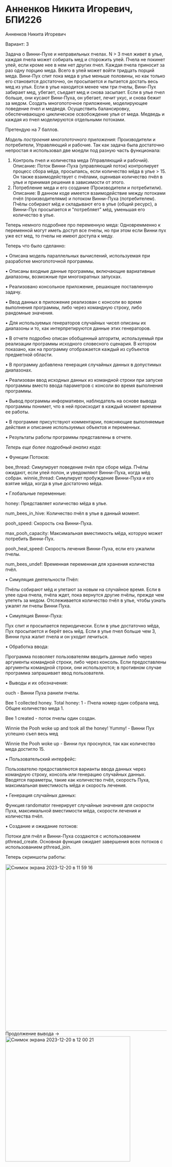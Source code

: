 # Анненков Никита Игоревич, БПИ226
Анненков Никита Игоревич

Вариант: 3

Задача о Винни-Пухе и неправильных пчелах. N > 3 пчел
живет в улье, каждая пчела может собирать мед и сторожить улей.
Пчела не покинет улей, если кроме нее в нем нет других пчел.
Каждая пчела приносит за раз одну порцию меда. Всего в улей
может войти тридцать порций меда. Вини-Пух спит пока меда в
улье меньше половины, но как только его становится достаточно,
он просыпается и пытается достать весь мед из улья. Если в улье
находится менее чем три пчелы, Вини-Пух забирает мед, убегает,
съедает мед и снова засыпает. Если в улье пчел больше, они кусают
Вини-Пуха, он убегает, лечит укус, и снова бежит за медом. Создать многопоточное приложение, моделирующее поведение пчел
и медведя. Осуществить балансировку, обеспечивающую циклическое освобождение улья от меда. Медведь и каждая из пчел
моделируются отдельными потоками.


Претендую на 7 баллов.


*Модель построения многопоточного приложения:* Производители и потребители, Управляющий и рабочие.
Так как задача была достаточно непростая я использовал две моедли под разную часть функционала:
1. Контроль пчел и количества меда (Управляющий и рабочий). Описание: Поток Винни-Пуха (управляющий поток) контролирует процесс сбора мёда, просыпаясь, если количество мёда в улье > 15. Он также взаимодействует с пчёлами, оценивая количество пчёл в улье и принимая решения в зависимости от этого.
2. Потребление меда и его создание (Производители и потребитили). Описание: В данном коде имеется взаимодействие между потоками пчёл (производителями) и потоком Винни-Пуха (потребителем). Пчёлы собирают мёд и складывают его в улье (общий ресурс), а Винни-Пух просыпается и "потребляет" мёд, уменьшая его количество в улье.

Теперь немного подробнее про переменную меда: Одновремменно к переменной могут иметь доступ все пчелы, но при этом если Винни пух уже ест мед, то пчелы не имеют доступа к меду.

Теперь что было сделанно:

• Описана модель параллельных вычислений, используемая при разработке многопоточной программы.

• Описаны входные данные программы, включающие вариативные диапазоны, возможные при многократных запусках.

• Реализовано консольное приложение, решающее поставленную задачу.

• Ввод данных в приложение реализован с консоли во время выполнения программы, либо через командную строку, либо рандомные значения.

• Для используемых генераторов случайных чисел описаны их диапазоны и то, как интерпретируются данные этих генераторов.

• В отчете подробно описан обобщенный алгоритм, используемый при реализации программы исходного словесного сценария. В котором показано, как на программу отображается каждый из субъектов предметной области.

• В программу добавлена генерация случайных данных в допустимых диапазонах.

• Реализован ввод исходных данных из командной строки при запуске программы вместо ввода параметров с консоли во время выполнения программы.

• Вывод программы информативен, наблюдатель на основе вывода программы понимет, что в ней происходит в каждый момент времени ее работы.

• В программе присутствуют комментарии, поясняющие выполняемые действия и описание используемых объектов и переменных.

• Результаты работы программы представлены в отчете.

*Теперь еще более подробный анализ кода*:

• Функции Потоков:

bee_thread: Симулирует поведение пчёл при сборе мёда. Пчёлы ожидают, если улей полон, и уведомляют Винни-Пуха, когда мёд собран.
winnie_thread: Симулирует пробуждение Винни-Пуха и его взятие мёда, когда в улье достаточно мёда.


• Глобальные переменные:

honey: Представляет количество мёда в улье.

num_bees_in_hive: Количество пчёл в улье в данный момент.

pooh_speed: Скорость сна Винни-Пуха.

max_pooh_capacity: Максимальная вместимость мёда, которую может потребить Винни-Пух.

pooh_heal_speed: Скорость лечения Винни-Пуха, если его ужалили пчелы.

num_bees_undef: Временная переменная для хранения количества пчёл.


• Симуляция деятельности Пчёл:

Пчёлы собирают мёд и улетают за новым на случайное время.
Если в улее одна пчела, пчёла ждет, пока вернутся другие пчёлы, прежде чем улететь за медом.
Отслеживается количество пчёл в улье, чтобы узнать ужалят ли пчелы Винни Пуха.

• Симуляция Винни-Пуха:

Пух спит и просыпается периодически.
Если в улье достаточно мёда, Пух просыпается и берёт весь мёд.
Если в улье пчел больше чем 3, Винни пуха жалит пчела и он уходит лечиться.

• Обработка ввода:

Программа позволяет пользователям вводить данные либо через аргументы командной строки, либо через консоль.
Если предоставлены аргументы командной строки, они используются; в противном случае программа запрашивает ввод пользователя.

• Выводы и их обозначения:

ouch - Винни Пуха ранили пчелы.

Bee 1 collected honey. Total honey: 1 - Пчела номер один собрала мед. Общее количество меда 1.

Bee 1 created - поток пчелы один создан.

Winnie the Pooh woke up and took all the honey! Yummy! - Винни Пух успешно съел весь мед

Winnie the Pooh woke up - Винни пух проснулся, так как количество меда достигло 15.

• Пользовательский интерфейс:

Пользователю предоставляются варианты ввода данных через командную строку, консоль или генерацию случайных данных.
Вводятся параметры, такие как количество пчёл, скорость Пуха, максимальная вместимость мёда и скорость лечения.

• Генерация случайных данных:

Функция randomator генерирует случайные значения для скорости Пуха, максимальной вместимости мёда, скорости лечения и количества пчёл.

• Создание и ожидание потоков:

Потоки для пчёл и Винни-Пуха создаются с использованием pthread_create.
Основная функция ожидает завершения всех потоков с использованием pthread_join.


Теперь скриншоты работы:

<img width="519" alt="Снимок экрана 2023-12-20 в 11 59 16" src="https://github.com/polblack7/IHW4/assets/104324054/49494d61-423e-4d83-9a13-f9cf8b20bcf6">
Продолжение вывода ->
<img width="390" alt="Снимок экрана 2023-12-20 в 12 00 21" src="https://github.com/polblack7/IHW4/assets/104324054/16dd2037-230d-47e1-9da0-9b4bd286e971">

